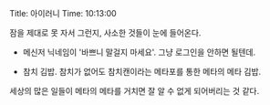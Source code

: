 Title: 아이러니
Time: 10:13:00

잠을 제대로 못 자서 그런지, 사소한 것들이 눈에 들어온다.

- 메신저 닉네임이 '바쁘니 말걸지 마세요'. 그냥 로그인을 안하면 될텐데.

- 참치 김밥. 참치가 없어도 참치캔이라는 메타포를 통한 메타의 메타 김밥. 

세상의 많은 일들이 메타의 메타를 거치면 잘 알 수 없게 되어버리는 것 같다.

